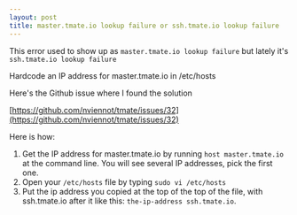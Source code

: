 ```yaml
---
layout: post
title: master.tmate.io lookup failure or ssh.tmate.io lookup failure
---
```

This error used to show up as `master.tmate.io lookup failure` but lately it's `ssh.tmate.io lookup failure`

Hardcode an IP address for master.tmate.io in /etc/hosts

Here's the Github issue where I found the solution

[https://github.com/nviennot/tmate/issues/32](https://github.com/nviennot/tmate/issues/32)

Here is how:

1. Get the IP address for master.tmate.io by running `host master.tmate.io` at the command line. You will see several IP addresses, pick the first one.
2. Open your `/etc/hosts` file by typing `sudo vi /etc/hosts`
3. Put the ip address you copied at the top of the top of the file, with ssh.tmate.io after it like this: `the-ip-address ssh.tmate.io`.
